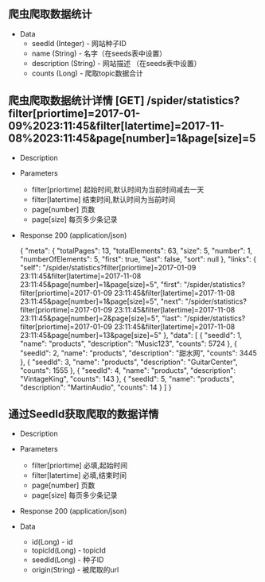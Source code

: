 ## 爬虫爬取数据统计

+ Data
    + seedId (Integer) - 网站种子ID
    + name (String) - 名字（在seeds表中设置）
    + description (String) - 网站描述 （在seeds表中设置）
    + counts (Long) - 爬取topic数据合计

## 爬虫爬取数据统计详情 [GET] /spider/statistics?filter[priortime]=2017-01-09%2023:11:45&filter[latertime]=2017-11-08%2023:11:45&page[number]=1&page[size]=5
+ Description

+ Parameters
    + filter[priortime] 起始时间,默认时间为当前时间减去一天
    + filter[latertime] 结束时间,默认时间为当前时间
    + page[number] 页数
    + page[size]  每页多少条记录
+ Response 200 (application/json)

    
    {
        "meta": 
        {
            "totalPages": 13,
            "totalElements": 63,
            "size": 5,
            "number": 1,
            "numberOfElements": 5,
            "first": true,
            "last": false,
            "sort": null
        },
        "links": 
        {
            "self": "/spider/statistics?filter[priortime]=2017-01-09 23:11:45&filter[latertime]=2017-11-08 23:11:45&page[number]=1&page[size]=5",
            "first": "/spider/statistics?filter[priortime]=2017-01-09 23:11:45&filter[latertime]=2017-11-08 23:11:45&page[number]=1&page[size]=5",
            "next": "/spider/statistics?filter[priortime]=2017-01-09 23:11:45&filter[latertime]=2017-11-08 23:11:45&page[number]=2&page[size]=5",
            "last": "/spider/statistics?filter[priortime]=2017-01-09 23:11:45&filter[latertime]=2017-11-08 23:11:45&page[number]=13&page[size]=5"
        },
        "data": 
        [
            {
                "seedId": 1,
                "name": "products",
                "description": "Music123",
                "counts": 5724
            },
            {
                "seedId": 2,
                "name": "products",
                "description": "甜水网",
                "counts": 3445
            },
            {
                "seedId": 3,
                "name": "products",
                "description": "GuitarCenter",
                "counts": 1555
            },
            {
                "seedId": 4,
                "name": "products",
                "description": "VintageKing",
                "counts": 143
            },
            {
                "seedId": 5,
                "name": "products",
                "description": "MartinAudio",
                "counts": 14
            }
        ]
    }


## 通过SeedId获取爬取的数据详情
+ Description

+ Parameters
    + filter[priortime] 必填,起始时间
    + filter[latertime] 必填,结束时间
    + page[number] 页数
    + page[size]  每页多少条记录
+ Response 200 (application/json)
+ Data
    + id(Long) - id
    + topicId(Long) - topicId
    + seedId(Long) - 种子ID    
    + origin(String) - 被爬取的url